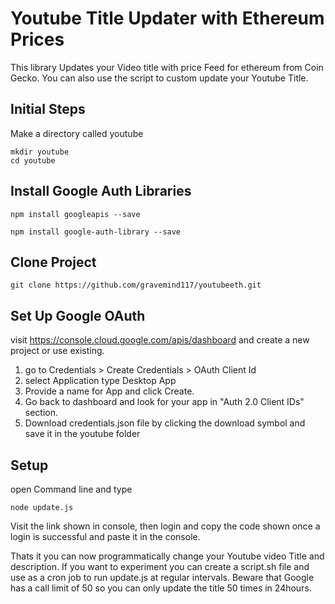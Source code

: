 # Youtube Title Updater with Ethereum Prices

This library Updates your Video title with price Feed for ethereum from Coin Gecko. You can also use the script to custom update your Youtube Title.

## Initial Steps
Make a directory called youtube

    mkdir youtube
    cd youtube

## Install Google Auth Libraries

    npm install googleapis --save
    
    npm install google-auth-library --save

## Clone Project

    git clone https://github.com/gravemind117/youtubeeth.git

## Set Up Google OAuth

visit https://console.cloud.google.com/apis/dashboard and create a new project or use existing.

 1. go to Credentials > Create Credentials > OAuth Client Id
 2. select Application type Desktop App
 3. Provide a name for App and click Create.
 4. Go back to dashboard and look for your app in "Auth 2.0 Client IDs" section.
 5. Download credentials.json file by clicking the download symbol and save it in the youtube folder

## Setup

open Command line and type

    node update.js

Visit the link shown in console, then login and copy the code shown once a login is successful and paste it in the console.

Thats it you can now programmatically change your Youtube video Title and description. If you want to experiment you can create a script.sh file and use as a cron job to run update.js at regular intervals. Beware that Google has a call limit of 50 so you can only update the title 50 times in 24hours.

